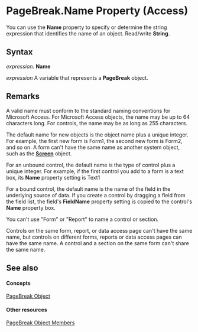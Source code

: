 
# PageBreak.Name Property (Access)

You can use the  **Name** property to specify or determine the string expression that identifies the name of an object. Read/write **String**.


## Syntax

 _expression_. **Name**

 _expression_ A variable that represents a **PageBreak** object.


## Remarks

A valid name must conform to the standard naming conventions for Microsoft Access. For Microsoft Access objects, the name may be up to 64 characters long. For controls, the name may be as long as 255 characters.

The default name for new objects is the object name plus a unique integer. For example, the first new form is Form1, the second new form is Form2, and so on. A form can't have the same name as another system object, such as the  **[Screen](00743775-071b-9ccd-7687-f3b992e9346e.md)** object.

For an unbound control, the default name is the type of control plus a unique integer. For example, if the first control you add to a form is a text box, its  **Name** property setting is Text1

For a bound control, the default name is the name of the field in the underlying source of data. If you create a control by dragging a field from the field list, the field's  **FieldName** property setting is copied to the control's **Name** property box.

You can't use "Form" or "Report" to name a control or section.

Controls on the same form, report, or data access page can't have the same name, but controls on different forms, reports or data access pages can have the same name. A control and a section on the same form can't share the same name.


## See also


#### Concepts


[PageBreak Object](00fde5ee-5dfd-3557-d926-2238261f41ba.md)
#### Other resources


[PageBreak Object Members](32f232bb-3796-8901-bf48-775ee4069dc9.md)
